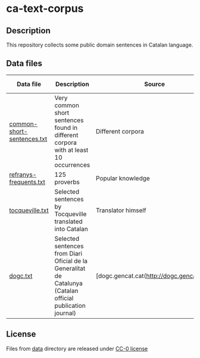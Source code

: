 # ca-text-corpus
## Description
This repository collects some public domain sentences in Catalan language.

## Data files
| Data file        | Description | Source | Import date |
| ------------- |-------------| -----| ---- |
| [common-short-sentences.txt](./data/common-short-sentences.txt) | Very common short sentences found in different corpora with at least 10 occurrences | Different corpora | 2018 |
| [refranys-frequents.txt](./data/refranys-frequents.txt) | 125 proverbs | Popular knowledge  | 2018 |
| [tocqueville.txt](./data/tocqueville.txt) | Selected sentences by Tocqueville translated into Catalan | Translator himself  | 2018 |
| [dogc.txt](./data/dogc.txt) | Selected sentences from Diari Oficial de la Generalitat de Catalunya (Catalan official publication journal) | [dogc.gencat.cat(http://dogc.gencat.cat)]  | 2018 |

## License
Files from [data](./data) directory are released under [CC-0 license](https://creativecommons.org/choose/zero/?lang=ca)




